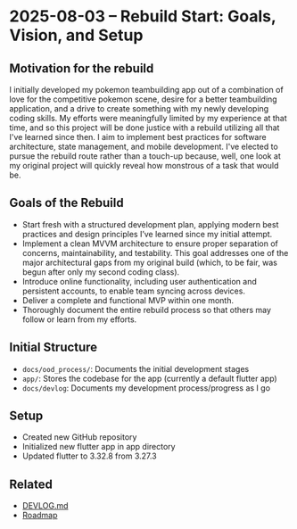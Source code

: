 # 2025-08-03 – Rebuild Start: Goals, Vision, and Setup

## Motivation for the rebuild
I initially developed my pokemon teambuilding app out of a combination of love for the competitive pokemon scene, desire for a better teambuilding application, and a drive to create something with my newly developing coding skills. My efforts were meaningfully limited by my experience at that time, and so this project will be done justice with a rebuild utilizing all that I've learned since then. I aim to implement best practices for software architecture, state management, and mobile development. I've elected to pursue the rebuild route rather than a touch-up because, well, one look at my original project will quickly reveal how monstrous of a task that would be. 

## Goals of the Rebuild

- Start fresh with a structured development plan, applying modern best practices and design principles I’ve learned since my initial attempt.
- Implement a clean MVVM architecture to ensure proper separation of concerns, maintainability, and testability. This goal addresses one of the major architectural gaps from my original build (which, to be fair, was begun after only my second coding class).
- Introduce online functionality, including user authentication and persistent accounts, to enable team syncing across devices.
- Deliver a complete and functional MVP within one month.
- Thoroughly document the entire rebuild process so that others may follow or learn from my efforts.

## Initial Structure

- `docs/ood_process/`: Documents the initial development stages
- `app/`: Stores the codebase for the app (currently a default flutter app)
- `docs/devlog`: Documents my development process/progress as I go 

## Setup

- Created new GitHub repository
- Initialized new flutter app in app directory
- Updated flutter to 3.32.8 from 3.27.3

## Related

- [DEVLOG.md](../../DEVLOG.md)
- [Roadmap](../roadmap.md)
